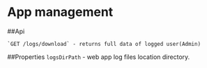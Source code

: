 # App management

##Api

```
`GET /logs/download` - returns full data of logged user(Admin)
```

##Properties
`logsDirPath` - web app log files location directory.
